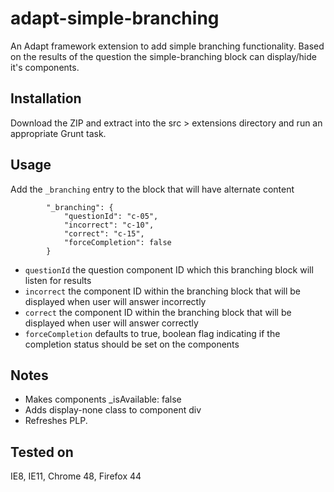 # adapt-simple-branching
An Adapt framework extension to add simple branching functionality. Based on the results of the question the simple-branching block can display/hide it's components.

## Installation

Download the ZIP and extract into the src > extensions directory and run an appropriate Grunt task.

## Usage

Add the `_branching` entry to the block that will have alternate content

```
        "_branching": {
            "questionId": "c-05",
            "incorrect": "c-10",
            "correct": "c-15",
            "forceCompletion": false
        }
```

* `questionId` the question component ID which this branching block will listen for results
* `incorrect` the component ID within the branching block that will be displayed when user will answer incorrectly
* `correct` the component ID within the branching block that will be displayed when user will answer correctly
* `forceCompletion` defaults to true, boolean flag indicating if the completion status should be set on the components

## Notes

* Makes components _isAvailable: false
* Adds display-none class to component div
* Refreshes PLP.

## Tested on

IE8, IE11, Chrome 48, Firefox 44